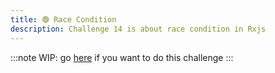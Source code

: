 ```yaml
---
title: 🟢 Race Condition
description: Challenge 14 is about race condition in Rxjs
---
```


:::note
WIP: go [here](https://github.com/tomalaforge/angular-challenges/blob/main/apps/rxjs-race-condition/README.md) if you want to do this challenge
:::
